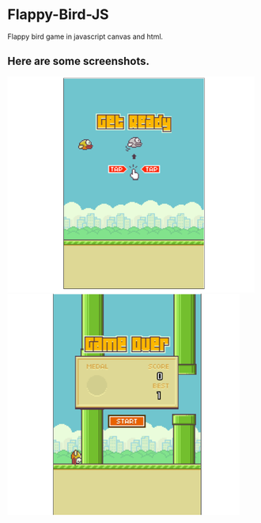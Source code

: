 # Flappy-Bird-JS
Flappy bird game in javascript canvas and html.


## Here are some screenshots.
<img src="JSflappyBird/ss/Capture1.PNG" width=500>

<img src="JSflappyBird/ss/Capture2.PNG" width=470>
